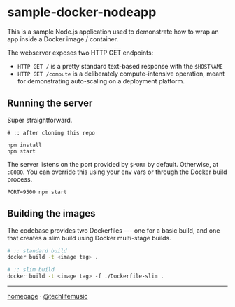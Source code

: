 # sample-docker-nodeapp

This is a sample Node.js application used to demonstrate
how to wrap an app inside a Docker image / container.

The webserver exposes two HTTP GET endpoints:

- `HTTP GET /` is a pretty standard text-based response with the `$HOSTNAME`
- `HTTP GET /compute` is a deliberately compute-intensive operation,
  meant for demonstrating auto-scaling on a deployment platform.

## Running the server

Super straightforward.

```
# :: after cloning this repo

npm install
npm start
```

The server listens on the port provided by `$PORT` by default.
Otherwise, at `:8080`.
You can override this using your env vars or through the Docker build process.

```
PORT=9500 npm start
```

## Building the images

The codebase provides two Dockerfiles --- one for a basic build,
and one that creates a slim build using Docker multi-stage builds.

```bash
# :: standard build
docker build -t <image tag> .

# :: slim build
docker build -t <image tag> -f ./Dockerfile-slim .
```

---

[homepage][homepage] &middot; [@techlifemusic][twitter]

[homepage]: https://richardneililagan.com
[twitter]: https://twitter.com/techlifemusic
